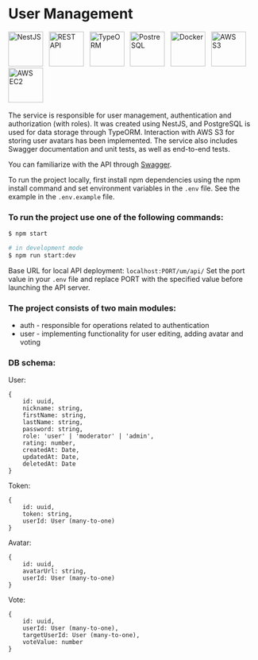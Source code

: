 # User Management

<img alt="NestJS" height="70" src="https://github-tools-icons.s3.eu-central-1.amazonaws.com/nestjs_h70.png" />&nbsp;&nbsp;
<img alt="REST API" height="70" src="https://github-tools-icons.s3.eu-central-1.amazonaws.com/rest_h70.png" />&nbsp;&nbsp;
<img alt="TypeORM" height="70" src="https://github-tools-icons.s3.eu-central-1.amazonaws.com/typeorm_h70.png" />&nbsp;&nbsp;
<img alt="PostreSQL" height="70" src="https://github-tools-icons.s3.eu-central-1.amazonaws.com/postgres_h70.png" />&nbsp;&nbsp;
<img alt="Docker" height="70" src="https://github-tools-icons.s3.eu-central-1.amazonaws.com/docker_h70.png" />&nbsp;&nbsp;
<img alt="AWS S3" height="70" src="https://github-tools-icons.s3.eu-central-1.amazonaws.com/s3_h70.png" />&nbsp;&nbsp;
<img alt="AWS EC2" height="70" src="https://github-tools-icons.s3.eu-central-1.amazonaws.com/ec2_h70.png" />&nbsp;&nbsp;

The service is responsible for user management, authentication and authorization
(with roles). It was created using NestJS, and PostgreSQL is used for data
storage through TypeORM. Interaction with AWS S3 for storing user avatars has
been implemented. The service also includes Swagger documentation and unit
tests, as well as end-to-end tests.

You can familiarize with the API through
[Swagger](https://ec2-52-58-90-89.eu-central-1.compute.amazonaws.com/um/api/docs).

To run the project locally, first install npm dependencies using the npm install
command and set environment variables in the ```.env``` file. See the example in the
```.env.example``` file.

### To run the project use one of the following commands:

```bash
$ npm start

# in development mode
$ npm run start:dev
```
Base URL for local API deployment: ```localhost:PORT/um/api/``` Set the port value in your ```.env``` file and replace PORT 
with the specified value before launching the API server.

### The project consists of two main modules:

- auth - responsible for operations related to authentication
- user - implementing functionality for user editing, adding avatar and voting

### DB schema:

User:

```
{
	id: uuid,
	nickname: string,
	firstName: string,
	lastName: string,
	password: string,
	role: 'user' | 'moderator' | 'admin',
	rating: number,
	createdAt: Date,
	updatedAt: Date,
	deletedAt: Date
}
```

Token:

```
{
	id: uuid,
	token: string,
	userId: User (many-to-one)
}
```

Avatar:

```
{
	id: uuid,
	avatarUrl: string,
	userId: User (many-to-one)
}
```

Vote:

```
{
	id: uuid,
	userId: User (many-to-one),
	targetUserId: User (many-to-one),
	voteValue: number 
}
```
